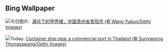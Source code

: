 ## Bing Wallpaper
![](https://www.bing.com/th?id=OHR.GuiyangMoon_ZH-CN7497119092_UHD.jpg&w=1000)今日图片: &nbsp;[满月下的甲秀楼，中国贵州省贵阳市 (© Wang Yukun/Getty Images)](https://www.bing.com/th?id=OHR.GuiyangMoon_ZH-CN7497119092_UHD.jpg)
<br><br/>
![](https://www.bing.com/th?id=OHR.MaritimeDay_EN-US2262770680_UHD.jpg&w=1000)Today: [Container ship near a commercial port in Thailand (© Suriyapong Thongsawang/Getty Images)](https://www.bing.com/th?id=OHR.MaritimeDay_EN-US2262770680_UHD.jpg)
<br><br/>
